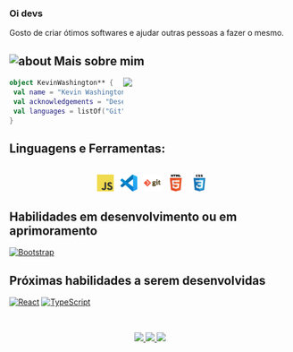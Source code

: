 ### Oi devs 

Gosto de criar ótimos softwares e ajudar outras pessoas a fazer o mesmo.

## <img width="45" alt="about" src="https://raw.github.com/elizarov/elizarov/master/about.png"> Mais sobre mim

<img align="right" width="300" src="https://i2.wp.com/allhtaccess.info/wp-content/uploads/2018/03/programming.gif?fit=1281%2C716&ssl=1" />

```kotlin
object KevinWashington** {
 val name = "Kevin Washington"
 val acknowledgements = "Desenvolvimento Web"
 val languages = listOf("Git", "JavaScript", "HTML", "CSS") 
}
```

## **Linguagens e Ferramentas:**  
<div style="display: inline_block" align="center"><br>
  <code><img height="30" src="https://raw.githubusercontent.com/github/explore/80688e429a7d4ef2fca1e82350fe8e3517d3494d/topics/javascript/javascript.png"></code>
  <code><img height="30" src="https://raw.githubusercontent.com/github/explore/80688e429a7d4ef2fca1e82350fe8e3517d3494d/topics/visual-studio-code/visual-studio-code.png"></code>
  <code><img height="30" src="https://raw.githubusercontent.com/github/explore/80688e429a7d4ef2fca1e82350fe8e3517d3494d/topics/git/git.png"></code>
  <code><img height="30" src="https://raw.githubusercontent.com/github/explore/80688e429a7d4ef2fca1e82350fe8e3517d3494d/topics/html/html.png"></code>
  <code><img height="30" src="https://raw.githubusercontent.com/github/explore/80688e429a7d4ef2fca1e82350fe8e3517d3494d/topics/css/css.png"></code>
</div>
  
## Habilidades em desenvolvimento ou em aprimoramento
  
<div>
  
  <a href="" target="_blank">![Bootstrap](https://img.shields.io/badge/-Bootstrap-69529c?style=for-the-badge&logo=Bootstrap&logoColor=white)</a>
  
</div>

## Próximas habilidades a serem desenvolvidas

<div>
  
  <a href="" target="_blank">![React](https://img.shields.io/badge/-react-black?style=for-the-badge&logo=react&logoColor=69529c)</a>
  <a href="" target="_blank">![TypeScript](https://img.shields.io/badge/-TypeScript-2f74c0?style=for-the-badge&logo=TypeScript&logoColor=white)</a>
  
</div>

##  

<div align="center">
<br/>
  <a href="https://github.com/KevinWashington">
  <img height="159em" src="https://github-readme-stats.vercel.app/api?username=KevinWashington&show_icons=true&theme=white&include_all_commits=true&count_private=true"/>
  <img height="159em" src="https://github-readme-streak-stats.herokuapp.com/?user=KevinWashington&theme=black-ice&date_format=j%20M%5B%20Y%5D&background=FFFFFF&border=CCCCCC&stroke=CCCCCC&ring=4F94EF&fire=4C71F2&currStreakNum=434D58&sideNums=434D58&currStreakLabel=4F94EF&sideLabels=434D58&dates=434D58"/>
   <img height="159em" src="https://github-readme-stats.vercel.app/api/top-langs/?username=KevinWashington&show_icons=true&title_color=1c6cbf&text_color=246af9&bg_color=00000000&hide_border=false&icon_color=00000000&count_private=true"/>
</div>
